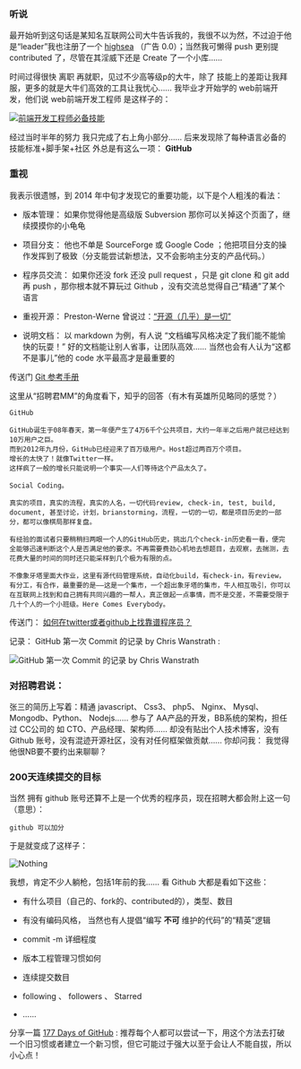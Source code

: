 ### 听说

最开始听到这句话是某知名互联网公司大牛告诉我的，我很不以为然，不过迫于他是“leader”我也注册了一个 [highsea][1]  （广告 0.0）；当然我可懒得 push 更别提 contributed 了，尽管在其淫威下还是 Create 了一个小库……

时间过得很快 离职 再就职，见过不少高等级p的大牛，除了 技能上的差距让我拜服，更多的就是大牛们高效的工具让我忧心…… 我毕业才开始学的 web前端开发，他们说 web前端开发工程师 是这样子的：


[![前端开发工程师必备技能][2]][3]

经过当时半年的努力 我只完成了右上角小部分…… 后来发现除了每种语言必备的 技能标准+脚手架+社区 外总是有这么一项： **GitHub**

### 重视

我表示很遗憾，到 2014 年中旬才发现它的重要功能，以下是个人粗浅的看法：

+ 版本管理： 如果你觉得他是高级版 Subversion 那你可以关掉这个页面了，继续摸摸你的小龟龟

+ 项目分支： 他也不单是 SourceForge 或 Google Code ；他把项目分支的操作发挥到了极致（分支能尝试新想法，又不会影响主分支的产品代码。）

+ 程序员交流： 如果你还没 fork 还没 pull request ，只是 git clone 和 git add 再 push ，那你根本就不算玩过 Github ，没有交流总觉得自己“精通”了某个语言

+ 重视开源： Preston-Werne 曾说过：[“开源（几乎）是一切”][6]

+ 说明文档： 以 markdown 为例，有人说 “文档编写风格决定了我们能不能愉快的玩耍！” 好的文档能让别人省事，让团队高效…… 当然也会有人认为“这都不是事儿”他的 code 水平最高才是最重要的


传送门 [Git 参考手册][5]

这里从“招聘君MM”的角度看下，知乎的回答（有木有英雄所见略同的感觉？）

	GitHub

	GitHub诞生于08年春天，第一年便产生了4万6千个公共项目，大约一年半之后用户就已经达到10万用户之巨。
	而到2012年九月份，GitHub已经迎来了百万级用户。Host超过两百万个项目。
	增长的太快了！就像Twitter一样。
	这样疯了一般的增长只能说明一个事实——人们等待这个产品太久了。

	Social Coding。

	真实的项目，真实的流程，真实的人名，一切代码review, check-in, test, build, document, 甚至讨论，计划，brianstorming，流程，一切的一切，都是项目历史的一部分，都可以像棋局那样复盘。

	有经验的面试者只要稍稍扫两眼一个人的GitHub历史，挑出几个check-in历史看一看，便完全能够迅速判断这个人是否满足他的要求。不再需要费劲心机地去想题目，去观察，去揣测，去花费大量的时间的同时还只能采样到几个极为有限的点。

	不像象牙塔里面大作业，这里有源代码管理系统，自动化build，有check-in，有review，有分工，有合作，最重要的是——这是一个集市，一个超出象牙塔的集市，牛人相互吸引，你可以在互联网上找到和自己拥有共同兴趣的一帮人，真正做起一点事情，而不是交差，不需要受限于几十个人的一个小班级。Here Comes Everybody。

传送门： [如何在twitter或者github上找靠谱程序员？][4]

记录： GitHub 第一次 Commit 的记录 by Chris Wanstrath : 

![GitHub 第一次 Commit 的记录 by Chris Wanstrath][7]

### 对招聘君说：

张三的简历上写着：精通 javascript、 Css3、 php5、 Nginx、 Mysql、 Mongodb、Python、 Nodejs……
参与了 AA产品的开发，BB系统的架构，担任过 CC公司的 如 CTO、产品经理、架构师……
却没有贴出个人技术博客，没有 Github 账号，没有混迹开源社区，没有对任何框架做贡献……
你却问我： 我觉得他很NB要不要约出来聊聊？

### 200天连续提交的目标

当然 拥有 github 账号还算不上是一个优秀的程序员，现在招聘大都会附上这一句（意思）：

	github 可以加分

于是就变成了这样子：

![Nothing][9]

我想，肯定不少人躺枪，包括1年前的我…… 看 Github 大都是看如下这些：

+ 有什么项目（自己的、fork的、contributed的），类型、数目

+ 有没有编码风格， 当然也有人提倡“编写 **不可** 维护的代码”的“精英”逻辑

+ commit -m 详细程度

+ 版本工程管理习惯如何

+ 连续提交数目 

+ following 、 followers 、 Starred

+ ……


分享一篇 [177 Days of GitHub][8] : 推荐每个人都可以尝试一下，用这个方法去打破一个旧习惯或者建立一个新习惯，但它可能过于强大以至于会让人不能自拔，所以小心点！


[1]: https://github.com/highsea "highsea的GitHub"
[2]: http://highsea90.com/wp-content/uploads/2013/11/2013-11-11_091708.gif "前端开发工程师必备技能"
[3]: http://highsea90.com/index.php/archives/1612 "前端开发知识结构，前端开发要学什么知识"
[4]: http://www.zhihu.com/question/20412301 "如何在twitter或者github上找靠谱程序员？"
[5]: http://gitref.org/zh/ "Git 参考手册"
[6]: http://tom.preston-werner.com/2011/11/22/open-source-everything.html "Open Source (Almost) Everything"
[7]: http://images.cnitblog.com/blog2015/531703/201503/111326486364351.jpg "GitHub 第一次 Commit 的记录 by Chris Wanstrath"
[8]: https://ryanseys.com/blog/177-days-of-github/ "177 Days of GitHub"
[9]: http://images.cnitblog.com/blog2015/531703/201503/111404575112182.jpg "Nothing"
